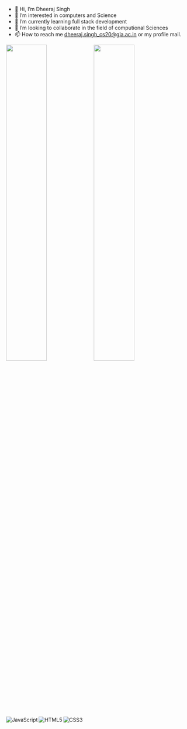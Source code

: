 - 👋 Hi, I’m Dheeraj Singh
- 👀 I’m interested in computers and Science
- 🌱 I’m currently learning full stack development
- 💞️ I’m looking to collaborate in the field of computional Sciences
- 📫 How to reach me dheeraj.singh_cs20@gla.ac.in or my profile mail.

<img align="left" width="47%" src="https://github-readme-stats.vercel.app/api?username=Dheerajsingh002&&show_icons=true&title_colorffffff&icon_color=bb2acf&text_color=daf7dc&bg_color=151515">
<img align="left" width="47%" src="https://github-readme-stats.vercel.app/api/top-langs/?username=Dheerajsingh002&layout=compact&&bg_color=151515">
<img align="left"  alt="JavaScript" src="https://img.shields.io/badge/javascript-%23323330.svg?style=for-the-badges&logo=javascript&logoColor=%23F7DF1E"/>
<img align="left" alt="HTML5" src="https://img.shields.io/badge/html5-%23E34F26.svg?style=for-the-badges&logo=html5&logoColor=white"/>
<img  align="left" alt="CSS3" src="https://img.shields.io/badge/css3-%23157286.svg?style=for-the-badges&logo=css3&logoColor=white"/>

<!---
Dheerajsingh002/Dheerajsingh002 is a ✨ special ✨ repository because its `README.md` (this file) appears on your GitHub profile.
You can click the Preview link to take a look at your changes.
--->
